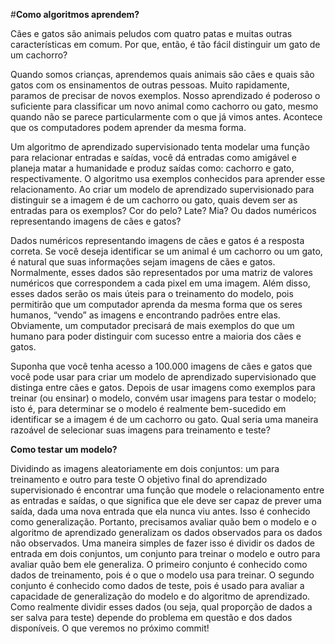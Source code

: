 #__Como algoritmos aprendem?__

Cães e gatos são animais peludos com quatro patas e muitas outras características em comum. Por que, então, é tão fácil distinguir um gato de um cachorro?

Quando somos crianças, aprendemos quais animais são cães e quais são gatos com os ensinamentos de outras pessoas. Muito rapidamente, paramos de precisar de novos exemplos. Nosso aprendizado é poderoso o suficiente para classificar um novo animal como cachorro ou gato, mesmo quando não se parece particularmente com o que já vimos antes. Acontece que os computadores podem aprender da mesma forma.

Um algoritmo de aprendizado supervisionado tenta modelar uma função para relacionar entradas e saídas, você dá entradas como amigável e planeja matar a humanidade e produz saídas como: cachorro e gato, respectivamente. O algoritmo usa exemplos conhecidos para aprender esse relacionamento. Ao criar um modelo de aprendizado supervisionado para distinguir se a imagem é de um cachorro ou gato, quais devem ser as entradas para os exemplos? Cor do pelo? Late? Mia? Ou dados numéricos representando imagens de cães e gatos?

Dados numéricos representando imagens de cães e gatos é a resposta correta. Se você deseja identificar se um animal é um cachorro ou um gato, é natural que suas informações sejam imagens de cães e gatos. Normalmente, esses dados são representados por uma matriz de valores numéricos que correspondem a cada pixel em uma imagem. Além disso, esses dados serão os mais úteis para o treinamento do modelo, pois permitirão que um computador aprenda da mesma forma que os seres humanos, “vendo” as imagens e encontrando padrões entre elas. Obviamente, um computador precisará de mais exemplos do que um humano para poder distinguir com sucesso entre a maioria dos cães e gatos.

Suponha que você tenha acesso a 100.000 imagens de cães e gatos que você pode usar para criar um modelo de aprendizado supervisionado que distinga entre cães e gatos. Depois de usar imagens como exemplos para treinar (ou ensinar) o modelo, convém usar imagens para testar o modelo; isto é, para determinar se o modelo é realmente bem-sucedido em identificar se a imagem é de um cachorro ou gato. Qual seria uma maneira razoável de selecionar suas imagens para treinamento e teste?

__Como testar um modelo?__

Dividindo as imagens aleatoriamente em dois conjuntos: um para treinamento e outro para teste O objetivo final do aprendizado supervisionado é encontrar uma função que modele o relacionamento entre as entradas e saídas, o que significa que ele deve ser capaz de prever uma saída, dada uma nova entrada que ela nunca viu antes. Isso é conhecido como generalização. Portanto, precisamos avaliar quão bem o modelo e o algoritmo de aprendizado generalizam os dados observados para os dados não observados. Uma maneira simples de fazer isso é dividir os dados de entrada em dois conjuntos, um conjunto para treinar o modelo e outro para avaliar quão bem ele generaliza. O primeiro conjunto é conhecido como dados de treinamento, pois é o que o modelo usa para treinar. O segundo conjunto é conhecido como dados de teste, pois é usado para avaliar a capacidade de generalização do modelo e do algoritmo de aprendizado. Como realmente dividir esses dados (ou seja, qual proporção de dados a ser salva para teste) depende do problema em questão e dos dados disponíveis. O que veremos no próximo commit!
